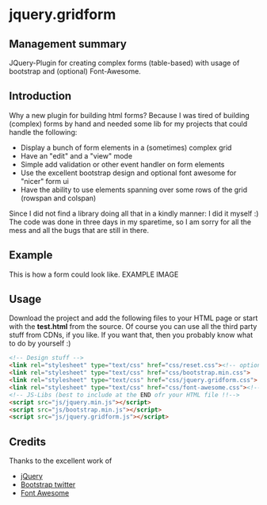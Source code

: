 jquery.gridform
===============
## Management summary
JQuery-Plugin for creating complex forms (table-based) with usage of bootstrap and (optional) Font-Awesome.


## Introduction
Why a new plugin for building html forms? Because I was tired of building (complex) forms by hand and needed
some lib for my projects that could handle the following:

 * Display a bunch of form elements in a (sometimes) complex grid
 * Have an "edit" and a "view" mode
 * Simple add validation or other event handler on form elements
 * Use the excellent bootstrap design and optional font awesome for "nicer" form ui
 * Have the ability to use elements spanning over some rows of the grid (rowspan and colspan)

Since I did not find a library doing all that in a kindly manner: I did it myself :)
The code was done in three days in my sparetime, so I am sorry for all the mess and all the bugs that are still in there.

## Example 

This is how a form could look like.
EXAMPLE IMAGE


## Usage

Download the project and add the following files to your HTML page or start with the **test.html** from the source.
Of course you can use all the third party stuff from CDNs, if you like.
If you want that, then you probably know what to do by yourself :)

```html
<!-- Design stuff -->
<link rel="stylesheet" type="text/css" href="css/reset.css"><!-- optional: for reseting browser defaults -->
<link rel="stylesheet" type="text/css" href="css/bootstrap.min.css">
<link rel="stylesheet" type="text/css" href="css/jquery.gridform.css">
<link rel="stylesheet" type="text/css" href="css/font-awesome.css"><!-- optional: for nicer checboxes and stuff -->
<!-- JS-Libs (best to include at the END ofr your HTML file !!-->
<script src="js/jquery.min.js"></script>
<script src="js/bootstrap.min.js"></script>
<script src="js/jquery.gridform.js"></script>
```


## Credits

Thanks to the excellent work of 
 * [jQuery](http://jquery.com/)
 * [Bootstrap twitter](http://getbootstrap.com/)
 * [Font Awesome](http://fortawesome.github.io/Font-Awesome/)

 



